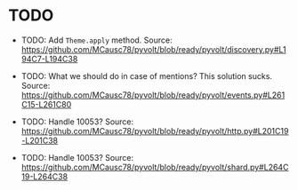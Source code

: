 # TODO

* TODO: Add `Theme.apply` method.
  Source: https://github.com/MCausc78/pyvolt/blob/ready/pyvolt/discovery.py#L194C7-L194C38

* TODO: What we should do in case of mentions? This solution sucks.
  Source: https://github.com/MCausc78/pyvolt/blob/ready/pyvolt/events.py#L261C15-L261C80

* TODO: Handle 10053?
  Source: https://github.com/MCausc78/pyvolt/blob/ready/pyvolt/http.py#L201C19-L201C38

* TODO: Handle 10053?
  Source: https://github.com/MCausc78/pyvolt/blob/ready/pyvolt/shard.py#L264C19-L264C38

